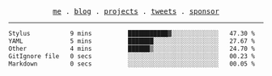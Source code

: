 <p align="center">
  <samp>
    <a href="https://everfu.org">me</a> .
    <a href="https://everfu.org/blog">blog</a> .
    <a href="https://everfu.org/github">projects</a> .
    <a href="https://twitter.com/everfu8">tweets</a> .
    <a href="https://everfu.org/sponsor">sponsor</a>
  </samp>
</p>

---

<!--START_SECTION:waka-->

```txt
Stylus           9 mins          ███████████▓░░░░░░░░░░░░░   47.30 %
YAML             5 mins          ███████░░░░░░░░░░░░░░░░░░   27.67 %
Other            4 mins          ██████▒░░░░░░░░░░░░░░░░░░   24.70 %
GitIgnore file   0 secs          ░░░░░░░░░░░░░░░░░░░░░░░░░   00.23 %
Markdown         0 secs          ░░░░░░░░░░░░░░░░░░░░░░░░░   00.05 %
```

<!--END_SECTION:waka-->
